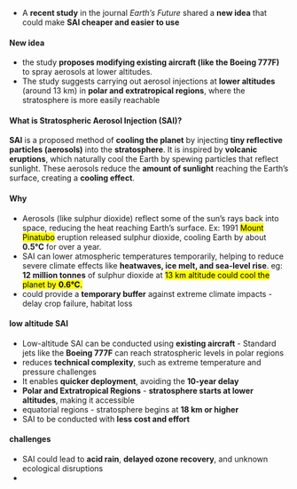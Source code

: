 - A **recent study** in the journal _Earth’s Future_ shared a **new idea** that could make **SAI cheaper and easier to use**
#### New idea
- the study **proposes modifying existing aircraft (like the Boeing 777F)** to spray aerosols at lower altitudes.
- The study suggests carrying out aerosol injections at **lower altitudes** (around 13 km) in **polar and extratropical regions**, where the stratosphere is more easily reachable

#### **What is Stratospheric Aerosol Injection (SAI)?**

**SAI** is a proposed method of **cooling the planet** by injecting **tiny reflective particles (aerosols)** into the **stratosphere**. It is inspired by **volcanic eruptions**, which naturally cool the Earth by spewing particles that reflect sunlight. These aerosols reduce the **amount of sunlight** reaching the Earth’s surface, creating a **cooling effect**.

#### Why 
- Aerosols (like sulphur dioxide) reflect some of the sun’s rays back into space, reducing the heat reaching Earth’s surface. Ex: 1991 <mark class="hltr-boom-bam">Mount Pinatubo</mark> eruption released sulphur dioxide, cooling Earth by about **0.5°C** for over a year.
- SAI can lower atmospheric temperatures temporarily, helping to reduce severe climate effects like **heatwaves, ice melt, and sea-level rise**. eg: **12 million tonnes** of sulphur dioxide at <mark class="hltr-boom-bam">13 km altitude could cool the planet by **0.6°C**.</mark>
- could provide a **temporary buffer** against extreme climate impacts - delay crop failure, habitat loss

#### low altitude SAI
- Low-altitude SAI can be conducted using **existing aircraft** - Standard jets like the **Boeing 777F** can reach stratospheric levels in polar regions
- reduces **technical complexity**, such as extreme temperature and pressure challenges
- It enables **quicker deployment**, avoiding the **10-year delay**
- **Polar and Extratropical Regions** - **stratosphere starts at lower altitudes**, making it accessible
- equatorial regions - stratosphere begins at **18 km or higher**
- SAI to be conducted with **less cost and effort**


#### challenges
- SAI could lead to **acid rain**, **delayed ozone recovery**, and unknown ecological disruptions
- 
